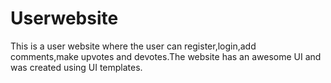 # Userwebsite
This is a user website where the user can register,login,add comments,make upvotes and devotes.The website has an awesome UI and was created using UI templates. 
